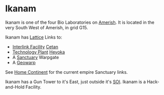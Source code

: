 # Ikanam

Ikanam is one of the four Bio Laboratories on
[Amerish](../locations/Amerish.md). It is located in the very South West of
Amerish, in grid G15.

Ikanam has [Lattice](../terminology/Lattice.md) Links to:

- [Interlink Facility](../locations/Interlink.md) [Cetan](Cetan.md)
- [Technology Plant](../locations/Technology_Plant.md) [Heyoka](Heyoka.md)
- A [Sanctuary](../locations/Sanctuary.md) Warpgate
- A [Geowarp](../locations/Geowarp.md)

See [Home Continent](../locations/Home_Continent.md) for the current empire
Sanctuary links.

Ikanam has a Gun Tower to it's East, just outside it's
[SOI](../locations/Sphere_of_Influence.md). Ikanam is a Hack-and-Hold Facility.

